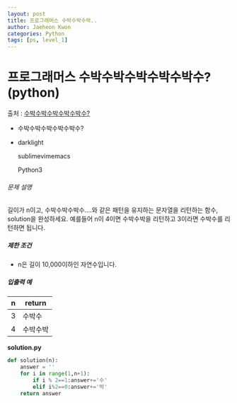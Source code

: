 ```yaml
---
layout: post
title: 프로그래머스 수박수박수박..
author: Jaeheon Kwon
categories: Python
tags: [ps, level_1]
---
```




# 프로그래머스 수박수박수박수박수박수?(python)

출처 : [수박수박수박수박수박수?]( https://programmers.co.kr/learn/courses/30/lessons/12922 )

- 수박수박수박수박수박수?

- darklight

  sublimevimemacs

  Python3 

###### 문제 설명

길이가 n이고, 수박수박수박수....와 같은 패턴을 유지하는 문자열을 리턴하는 함수, solution을 완성하세요. 예를들어 n이 4이면 수박수박을 리턴하고 3이라면 수박수를 리턴하면 됩니다.

##### 제한 조건

- n은 길이 10,000이하인 자연수입니다.

##### 입출력 예

| n    | return   |
| ---- | -------- |
| 3    | 수박수   |
| 4    | 수박수박 |

**solution.py**

```python
def solution(n):
    answer = ''
    for i in range(1,n+1):
        if i % 2==1:answer+='수'
        elif i%2==0:answer+='박'
    return answer
```

